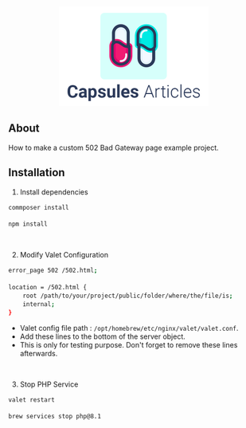 

<p align="center"><img src="../capsules-articles-image.png" width="300px" height="200px" /></p>


## About

How to make a custom 502 Bad Gateway page example project.


## Installation

1. Install dependencies

```bash
commposer install

npm install
```

<br>

2. Modify Valet Configuration

```bash
error_page 502 /502.html;

location = /502.html {
    root /path/to/your/project/public/folder/where/the/file/is;
    internal;
}
```

- Valet config file path : `/opt/homebrew/etc/nginx/valet/valet.conf`.
- Add these lines to the bottom of the server object.
- This is only for testing purpose. Don't forget to remove these lines afterwards.

<br>

3. Stop PHP Service

```bash
valet restart

brew services stop php@8.1
```
